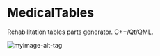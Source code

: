 # MedicalTables
Rehabilitation tables parts generator. C++/Qt/QML.

![myimage-alt-tag](http://i66.tinypic.com/2ag3uds.png)

